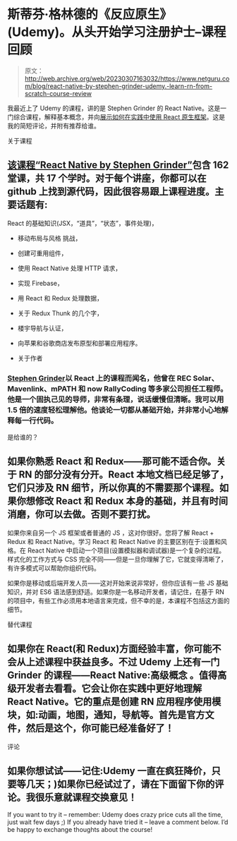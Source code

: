 # 斯蒂芬·格林德的《反应原生》(Udemy)。从头开始学习注册护士–课程回顾

> 原文：<http://web.archive.org/web/20230307163032/https://www.netguru.com/blog/react-native-by-stephen-grinder-udemy.-learn-rn-from-scratch-course-review>

 我最近上了 Udemy 的课程，讲的是 Stephen Grinder 的 React Native。这是一门综合课程，解释基本概念，并向[展示如何在实践中使用 React 原生框架](/web/20221007184304/https://www.netguru.com/glossary/react-native)。这是我的简短评论，并附有推荐给谁。

关于课程

## [该课程“React Native by Stephen Grinder”](http://web.archive.org/web/20221007184304/https://www.udemy.com/the-complete-react-native-and-redux-course/)包含 162 堂课，共 17 个学时。对于每个讲座，你都可以在 github 上找到源代码，因此很容易跟上课程进度。主要话题有:

React 的基础知识(JSX，“道具”，“状态”，事件处理)，

*   移动布局与风格 挑战，

*   创建可重用组件，

*   使用 React Native 处理 HTTP 请求，

*   实现 Firebase，

*   用 React 和 Redux 处理数据，

*   关于 Redux Thunk 的几个字，

*   楼宇导航与认证，

*   向苹果和谷歌商店发布原型和部署应用程序。

*   关于作者

### [Stephen Grinder](http://web.archive.org/web/20221007184304/https://www.linkedin.com/in/stephengrider/)以 React 上的课程而闻名，他曾在 REC Solar、Mavenlink、mPATH 和 now RallyCoding 等多家公司担任工程师。他是一个固执己见的导师，非常有条理，说话缓慢但清晰。我可以用 1.5 倍的速度轻松理解他。他谈论一切都从基础开始，并非常小心地解释每一行代码。

是给谁的？

## 如果你熟悉 React 和 Redux——那可能不适合你。关于 RN 的部分没有分开。React 本地文档已经足够了，它们只涉及 RN 细节，所以你真的不需要那个课程。如果你想修改 React 和 Redux 本身的基础，并且有时间消磨，你可以去做。否则不要打扰。

如果你来自另一个 JS 框架或者普通的 JS ，这对你很好。您将了解 React + Redux 和 React Native。学习 React 和 React Native 的主要区别在于:设置和风格。在 React Native 中启动一个项目(设置模拟器和调试器)是一个复杂的过程。样式化的工作方式与 CSS 完全不同——但是一旦你理解了它，它就变得清晰了，有许多模式可以帮助你组织代码。

如果你是移动或后端开发人员——这对开始来说非常好，但你应该有一些 JS 基础知识，并对 ES6 语法感到舒适。如果你是一名移动开发者，请记住，在基于 RN 的项目中，有些工作必须用本地语言来完成，但不幸的是，本课程不包括这方面的细节。

替代课程

## 如果你在 React(和 Redux)方面经验丰富，你可能不会从上述课程中获益良多。不过 Udemy 上还有一门 Grinder 的课程——React Native:高级概念 。值得高级开发者去看看。它会让你在实践中更好地理解 React Native。它的重点是创建 RN 应用程序使用模块，如:动画，地图，通知，导航等。首先是官方文件，然后是这个，你可能已经准备好了！

评论

## 如果你想试试——记住:Udemy 一直在疯狂降价，只要等几天；)如果你已经试过了，请在下面留下你的评论。我很乐意就课程交换意见！

If you want to try it – remember: Udemy does crazy price cuts all the time, just wait few days ;) If you already have tried it – leave a comment below. I’d be happy to exchange thoughts about the course!